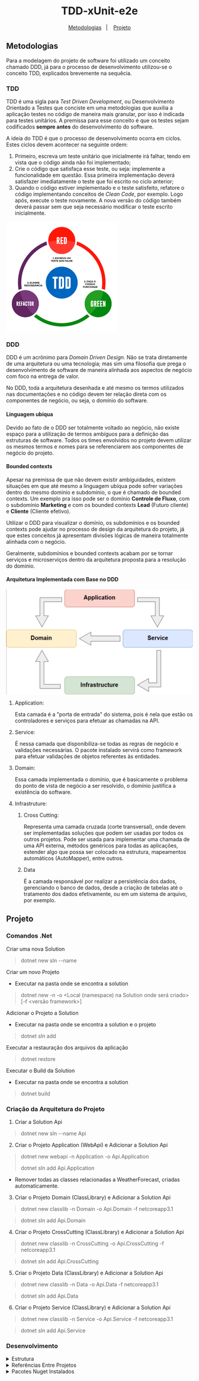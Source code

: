 <h1 align="center">TDD-xUnit-e2e</h1>
<p align="center">
  <a href="#metodologias">Metodologias</a>&nbsp;&nbsp;&nbsp;|&nbsp;&nbsp;&nbsp;
  <a href="#projeto">Projeto</a>
</p>

## Metodologias

Para a modelagem do projeto de software foi utilizado um conceito chamado DDD, já para o processo de desenvolvimento utilizou-se o conceito TDD, explicados brevemente na sequêcia.

### TDD
TDD é uma sigla para *Test Driven Development*, ou Desenvolvimento Orientado a Testes que conciste em uma metodologias que auxilia a aplicação testes no código de maneira mais granular, por isso é indicada para testes unitários. A premissa para esse conceito é que os testes sejam codificados **sempre antes** do desenvolvimento do software.

A ideia do TDD é que o processo de desenvolvimento ocorra em ciclos. Estes ciclos devem acontecer na seguinte ordem:
1. Primeiro, escreva um teste unitário que inicialmente irá falhar, tendo em vista que o código ainda não foi implementado;
2. Crie o código que satisfaça esse teste, ou seja: implemente a funcionalidade em questão. Essa primeira implementação deverá satisfazer imediatamente o teste que foi escrito no ciclo anterior;
3. Quando o código estiver implementado e o teste satisfeito, refatore o código implementando conceitos de *Clean Code*, por exemplo. Logo após, execute o teste novamente. A nova versão do código também deverá passar sem que seja necessário modificar o teste escrito inicialmente.


<img align="center" src="https://github.com/ronaldops06/TDD-xUnit-e2e/blob/main/.github/tdd_ciclo.png" />

### DDD

DDD é um acrônimo para *Domain Driven Design*. Não se trata diretamente de uma arquitetura ou uma tecnologia; mas sim uma filosofia que prega o desenvolvimento de software de maneira alinhada aos aspectos de negócio com foco na entrega de valor.

No DDD, toda a arquitetura desenhada e até mesmo os termos utilizados nas documentações e no código devem ter relação direta com os componentes de negócio, ou seja, o domínio do software.
#### Linguagem ubíqua
Devido ao fato de o DDD ser totalmente voltado ao negócio, não existe espaço para a utilização de termos ambíguos para a definição das estruturas de software. Todos os times envolvidos no projeto devem utilizar os mesmos termos e nomes para se referenciarem aos componentes de negócio do projeto.

#### Bounded contexts

Apesar na premissa de que não devem existir ambíguidades, existem situações em que até mesmo a linguagem ubíqua pode sofrer variações dentro do mesmo domínio e subdomínio, o que é chamado de bounded contexts. Um exemplo pra isso pode ser o domínio **Controle de Fluxo**, com o subdomínio **Marketing** e com os bounded contexts **Lead** (Futuro cliente) e **Cliente** (Cliente efetivo). 

Utilizar o DDD para visualizar o domínio, os subdomínios e os bounded contexts pode ajudar no processo de design da arquitetura do projeto, já que estes conceitos já apresentam divisões lógicas de maneira totalmente alinhada com o negócio.

Geralmente, subdomínios e bounded contexts acabam por se tornar serviços e microserviços dentro da arquitetura proposta para a resolução do domínio.

#### Arquitetura Implementada com Base no DDD

<img align="center" src="https://github.com/ronaldops06/TDD-xUnit-e2e/blob/main/.github/ddd_organograma.png" />

1. Application:
	
	Esta camada é a "porta de entrada" do sistema, pois é nela que estão os controladores e serviços para efetuar as chamadas na API.
2. Service:

	É nessa camada que disponibiliza-se todas as regras de negócio e validações necessárias. O pacote instalado servirá como framework para efetuar validações de objetos referentes às entidades.
	
3. Domain:
	
	Essa camada implementada o domínio, que é basicamente o problema do ponto de vista de negócio a ser resolvido, o domínio justifica a existência do software.
4. Infrastruture:
	1. Cross Cutting:
	
		Representa uma camada cruzada (corte transversal), onde devem ser implementadas soluções que podem ser usadas por todos os outros projetos. Pode ser usada para implementar uma chamada de uma API externa, métodos genéricos para todas as aplicações, estender algo que possa ser colocado na estrutura, mapeamentos automáticos (AutoMapper), entre outros.
	
	2. Data
	
		É a camada responsável por realizar a persistência dos dados, gerenciando o banco de dados, desde a criação de tabelas até o tratamento dos dados efetivamente, ou em um sistema de arquivo, por exemplo.
	
## Projeto

### Comandos .Net
Criar uma nova Solution

> dotnet new sln --name <Nome Solution>

Criar um novo Projeto
* Executar na pasta onde se encontra a solution
> dotnet new <Tipo Projeto> -n <Nome Projeto> -o <Local (namespace) na Solution onde será criado> [-f <versão framework>]

Adicionar o Projeto a Solution
* Executar na pasta onde se encontra a solution e o projeto
> dotnet sln add <Nome do Projeto>

Executar a restauração dos arquivos da aplicação
> dotnet restore

Executar o Build da Solution
* Executar na pasta onde se encontra a solution
> dotnet build

### Criação da Arquitetura do Projeto
1. Criar a Solution Api

> dotnet new sln --name Api

2. Criar o Projeto Application (WebApi) e Adicionar a Solution Api

> dotnet new webapi -n Application -o Api.Application
>
> dotnet sln add Api.Application

* Remover todas as classes relacionadas a WeatherForecast, criadas automaticamente.

3. Criar o Projeto Domain (ClassLibrary) e Adicionar a Solution Api

> dotnet new classlib -n Domain -o Api.Domain -f netcoreapp3.1

> dotnet sln add Api.Domain

4. Criar o Projeto CrossCutting (ClassLibrary) e Adicionar a Solution Api

> dotnet new classlib -n CrossCutting -o Api.CrossCutting -f netcoreapp3.1

> dotnet sln add Api.CrossCutting

5. Criar o Projeto Data (ClassLibrary) e Adicionar a Solution Api

> dotnet new classlib -n Data -o Api.Data -f netcoreapp3.1

> dotnet sln add Api.Data

6. Criar o Projeto Service (ClassLibrary) e Adicionar a Solution Api

> dotnet new classlib -n Service -o Api.Service -f netcoreapp3.1

> dotnet sln add Api.Service

### Desenvolvimento

<details>
<summary>Estrutura</summary>
<pre>
└───src
    │   Api.sln
<details><summary>Application</summary>
    ├───Api.Application
    │   │   application.csproj
    │   │   appsettings.Development.json
    │   │   appsettings.json
    │   │   Program.cs
    │   │   Startup.cs
    │   │
    │   ├───Controllers
    │   │       LoginController.cs -> ControllerBase
    │   │       UsersController.cs -> ControllerBase
    │   │
    │   └───Properties
    │           launchSettings.json
</details>
<details><summary>ApplicationTest</summary>
    ├───Api.Application.Test
    │   │   Api.Application.Test.csproj
    │   │
    │   └───User
    │       ├───WhenRequestCreate
    │       │       ReturnBadRequest.cs
    │       │       ReturnCreated.cs
    │       │
    │       ├───WhenRequestDelete
    │       │       ReturnBadRequest.cs
    │       │       ReturnDeleted.cs
    │       │
    │       ├───WhenRequestGet
    │       │       ReturnBadRequest.cs
    │       │       ReturnGet.cs
    │       │
    │       ├───WhenRequestGetAll
    │       │       ReturnBadRequest.cs
    │       │       ReturnGetAll.cs
    │       │
    │       └───WhenRequestUpdate
    │               ReturnBadRequest.cs
    │               ReturnUpdated.cs
</details>
<details><summary>CrossCutting</summary>
    ├───Api.CrossCutting
    │   │   CrossCutting.csproj
    │   │
    │   ├───DependencyInjection
    │   │       ConfigureRepository.cs
    │   │       ConfigureService.cs
    │   │
    │   ├───Mappings
    │   │       DtoToModelProfile.cs	-> Profile
    │   │       EntityToDtoProfile.cs	-> Profile
    │   │       ModelToEntityProfile.cs	-> Profile
    │   │
    │   │
    │   └───Properties
    │           launchSettings.json
</details>
<details><summary>Data</summary>
    ├───Api.Data
    │   │   Data.csproj
    │   │   global.json
    │   │
    │   ├───Context
    │   │       ContextFactory.cs	-> IDesignTimeDbContextFactory<MyContext>
    │   │       MyContext.cs	-> DbContext
    │   │
    │   ├───Implementations
    │   │       UserImplementation.cs	-> BaseRepository<Domain.Entities.UserEntity>, Domain.Repository.IUserRepository
    │   │
    │   ├───Mapping
    │   │       UserMap.cs	-> IEntityTypeConfiguration<Domain.Entities.UserEntity>
    │   │
    │   ├───Repository
    │   │       BaseRepository.cs	-> Domain.Interfaces.IRepository<T> where T : Domain.Entities.BaseEntity
    │   │
    │   └───Seeds
    │           UfSeeds.cs
</details>
<details><summary>DataTest</summary>
    ├───Api.Data.Test
    │   │   Api.Data.Test.csproj
    │   │   BaseTest.cs
    │   │   UserCrudComplete.cs
    │   │
</details>
<details><summary>Domain</summary>
    ├───Api.Domain
    │   │   Domain.csproj
    │   │
    │   ├───Dtos
    │   │   │   LoginDto.cs
    │   │   │
    │   │   └───User
    │   │           UserDto.cs
    │   │           UserDtoResult.cs
    │   │
    │   ├───Entities
    │   │       BaseEntity.cs
    │   │       UserEntity.cs	-> BaseEntity
    │   │
    │   ├───Interfaces
    │   │   │   IRepository.cs
    │   │   │
    │   │   └───Services
    │   │       │
    │   │       └───User
    │   │               ILoginService.cs
    │   │               IUserService.cs
    │   │
    │   ├───Models
    │   │       BaseModel.cs
    │   │       UserModel.cs	-> BaseModel
    │   │
    │   ├───Repository
    │   │       IUserRepository.cs	-> IRepository<UserEntity>
    │   │
    │   └───Security
    │           SigningConfiguration.cs
</details>
<details><summary>IntegrationTest</summary>
    ├───Api.Integration.Test
    │   │   Api.Integration.Test.csproj
    │   │   BaseIntegration.cs
    │   │   LoginResponseDto.cs
    │   │
    │   └───User
    │           WhenRequestUser.cs
</details>
<details><summary>Service</summary>
    ├───Api.Service
    │   │   Service.csproj
    │   │
    │   └───Services
    │           LoginService.cs	-> Domain.Interfaces.Services.User.ILoginService
    │           UserService.cs	-> Domain.Interfaces.Services.User.IUserService
</details>
<details><summary>ServiceTest</summary>
    └───Api.Service.Test
        │   Api.Service.Test.csproj
        │   BaseTestService.cs
        │
        ├───AutoMapper
        │       UserMapper.cs
        │
        ├───Login
        │       WhenExecuteFindByLogin.cs
        │
        └───User
                UserTest.cs
                WhenExecuteCreate.cs
                WhenExecuteDelete.cs
                WhenExecuteGet.cs
                WhenExecuteGetAll.cs
                WhenExecuteUpdate.cs
</details>
<pre>
</details>

<details>
<summary>Referências Entre Projetos</summary>

|**Projeto**|**Projeto Teste**|
|:-|:-|
|**Api.Application** |**Api.Application.Test** |
|└─ Api.Domain |└─ Api.Domain|
|└─ Api.Service |└─ Api.Service|
|└─ Api.CrossCutting|└─ Api.Application|
|||
|**Api.Service**|**Api.Service.Test**|
|└─ Api.Domain|└─ Api.Domain|
|└─ Api.Data|└─ Api.CrossCutting|
||└─ Api.Service|
|||
|**Api.Data**|**Api.Data.Test**|
|└─ Api.Domain|└─ Api.Domain|
||└─ Api.CrossCutting|
||└─ Api.Data|
|||
|**Api.CrossCutting**|
|└─ Api.Domain|
|└─ Api.Service|
|└─ Api.Data|
|||
|**Api.Domain**||
|Sem referências|
|||
||**Api.Integration.Test**|
||└─ Api.Application|
||└─ Api.Domain|
||└─ Api.Data|
||└─ Api.CrossCutting|

</details>

<details>
<summary>Pacotes Nuget Instalados</summary>

||Application|Domain|Service|CrossCutting|Data|Application.Test|Service.Test|Data.Test|Integration.Test|
|:-|:-:|:-:|:-:|:-:|:-:|:-:|:-:|:-:|:-:|
|Swashbuckle.AspNetCore|x|-|-|-|-|-|-|-|-|
|Microsoft.AspNetCore.Authentication.JwtBearer|x|-|-|-|-|-|-|-|-|
|System.IdentityModel.Tokens.Jwt|-|x|-|-|-|-|-|-|-|
|Pomelo.EntityFrameworkCore.MySql|-|x|-|x|x|-|-|-|-|
|Microsoft.EntityFrameworkCore.Design|x|x|-|x|x|-|-|x|x|
|Microsoft.EntityFrameworkCore.Tools|x|x|-|x|x|-|-|x|x|
|AutoMapper|-|-|x|x|-|-|x|-|x|
|AutoMapper.Extensions.Microsoft.DependencyInjection|-|-|-|x|-|-|x|x|x|
|Microsoft.NET.Test.Sdk|-|-|-|-|-|x|x|x|x|
|xunit|-|-|-|-|-|x|x|x|x|
|xunit.runner.visualstudio|-|-|-|-|-|x|x|x|x|
|coverlet.collector|-|-|-|-|-|x|x|x|x|
|Faker.NETCore|-|-|-|-|-|x|x|x|x|99
|Moq|-|-|-|-|-|x|x|-|-|
|Newtonsoft.Json|-|-|-|-|-|-|-|-|x|
|Microsoft.AspNetCore.TestHost|-|-|-|-|-|-|-|-|x|

</details>